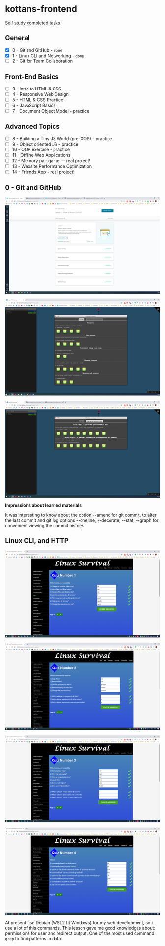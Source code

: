 # kottans-frontend
Self study completed tasks

## General
- [x] 0 - Git and GitHub - `done` 
- [x] 1 - Linux CLI and Networking - `done` 
- [ ] 2 - Git for Team Collaboration

## Front-End Basics
- [ ] 3 - Intro to HTML & CSS
- [ ] 4 - Responsive Web Design
- [ ] 5 - HTML & CSS Practice
- [ ] 6 - JavaScript Basics
- [ ] 7 - Document Object Model - practice

## Advanced Topics
- [ ] 8 - Building a Tiny JS World (pre-OOP) - practice
- [ ] 9 - Object oriented JS - practice
- [ ] 10 - OOP exercise - practice
- [ ] 11 - Offline Web Applications
- [ ] 12 - Memory pair game — real project!
- [ ] 13 - Website Performance Optimization
- [ ] 14 - Friends App - real project!

## 0 - Git and GitHub
![](0-git_basics/udacity-complete.png)

![](0-git_basics/learngitbranching-1.png)

![](0-git_basics/learngitbranching-2.png)

**Impressions about learned materials:**

It was interesting to know about the option --amend for git commit, to alter the last commit and git log options --oneline, --decorate, --stat, --graph for convenient viewing the commit history.

## Linux CLI, and HTTP
![](1-task_linux_cli/quiz-1.png)

![](1-task_linux_cli/quiz-2.png)

![](1-task_linux_cli/quiz-3.png)

![](1-task_linux_cli/quiz-4.png)

At present use Debian (WSL2 fit Windows) for my web development, so i use a lot of this commands. This lesson gave me good knowledges about: permissions for user and redirect output. One of the most used command `grep` to find patterns in data.
